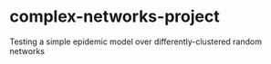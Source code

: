# complex-networks-project
Testing a simple epidemic model over differently-clustered random networks

